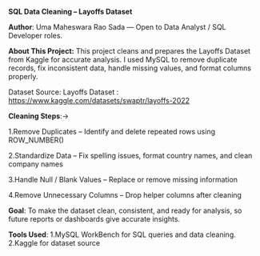 **SQL Data Cleaning – Layoffs Dataset**

**Author**: Uma Maheswara Rao Sada — Open to Data Analyst / SQL Developer roles.

**About This Project:**
This project cleans and prepares the Layoffs  Dataset from Kaggle for accurate analysis.
I used MySQL to remove duplicate records, fix inconsistent data, handle missing values, and format columns properly.

Dataset Source: Layoffs Dataset : https://www.kaggle.com/datasets/swaptr/layoffs-2022

**Cleaning Steps**:->

1.Remove Duplicates – Identify and delete repeated rows using ROW_NUMBER()

2.Standardize Data – Fix spelling issues, format country names, and clean company names

3.Handle Null / Blank Values – Replace or remove missing information

4.Remove Unnecessary Columns – Drop helper columns after cleaning

**Goal**: To make the dataset clean, consistent, and ready for analysis, so future reports or dashboards give accurate insights.

**Tools Used**:
1.MySQL WorkBench for SQL queries and data cleaning.  
2.Kaggle for dataset source
